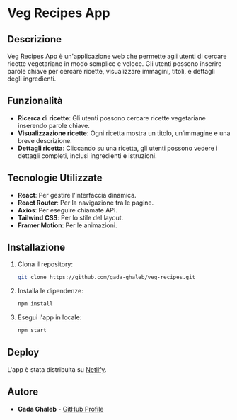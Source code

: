 # Veg Recipes App

## Descrizione
Veg Recipes App è un'applicazione web che permette agli utenti di cercare ricette vegetariane in modo semplice e veloce. Gli utenti possono inserire parole chiave per cercare ricette, visualizzare immagini, titoli, e dettagli degli ingredienti.

## Funzionalità
- **Ricerca di ricette**: Gli utenti possono cercare ricette vegetariane inserendo parole chiave.
- **Visualizzazione ricette**: Ogni ricetta mostra un titolo, un’immagine e una breve descrizione.
- **Dettagli ricetta**: Cliccando su una ricetta, gli utenti possono vedere i dettagli completi, inclusi ingredienti e istruzioni.

## Tecnologie Utilizzate
- **React**: Per gestire l'interfaccia dinamica.
- **React Router**: Per la navigazione tra le pagine.
- **Axios**: Per eseguire chiamate API.
- **Tailwind CSS**: Per lo stile del layout.
- **Framer Motion**: Per le animazioni.

## Installazione
1. Clona il repository:
    ```bash
    git clone https://github.com/gada-ghaleb/veg-recipes.git
    ```
2. Installa le dipendenze:
    ```bash
    npm install
    ```
3. Esegui l'app in locale:
    ```bash
    npm start
    ```

## Deploy
L'app è stata distribuita su [Netlify](https://veg-recipes.netlify.app/).

## Autore
- **Gada Ghaleb** - [GitHub Profile](https://github.com/gada-ghaleb)

